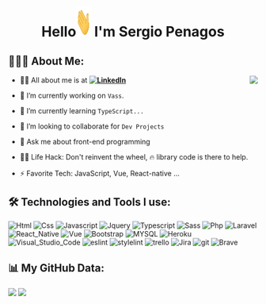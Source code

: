 <h1 align="center">Hello<img src="https://raw.githubusercontent.com/ABSphreak/ABSphreak/master/gifs/Hi.gif" width="30px" height="60px"> I'm Sergio Penagos</h1>



## 👨🏻‍💻 About Me:

<img  src="./thoughtworks-gif_dribbble.gif" height="290px" align="right" />

- 🙋‍♂️ All about me is at  <strong><a href="https://www.linkedin.com/in/analyst-sergio-penagos/" target="_blank"><img alt="LinkedIn" src="https://img.shields.io/badge/linkedin-%230077B5.svg?&style=for-the-badge&logo=linkedin&logoColor=white"  height="30px"/></a></strong>

- 🔭  I’m currently working on `Vass`.

- 🌱 I’m currently learning `TypeScript...`

- 👯 I’m looking to collaborate for `Dev Projects`

- 💬 Ask me about front-end programming

- 👨‍💻 Life Hack: Don't reinvent the wheel, :fire: library code is there to help.

- ⚡ Favorite Tech: JavaScript, Vue, React-native ...

## 🛠️ Technologies and Tools I use:

<p>
<img
                    alt="Html"
                    src="https://img.shields.io/badge/HTML-239120?style=for-the-badge&logo=html5&logoColor=white"
                    height="25px"
                    data-canonical-src="https://img.shields.io/badge/HTML-239120?style=for-the-badge&logo=html5&logoColor=white"
                    style="max-width: 100%"
                />
<img
                    alt="Css"
                    src="https://img.shields.io/badge/CSS-239120?&style=for-the-badge&logo=css3&logoColor=white"
                    height="25px"
                    data-canonical-src="https://img.shields.io/badge/CSS-239120?&style=for-the-badge&logo=css3&logoColor=white"
                    style="max-width: 100%"
                />
<img
                    alt="Javascript"
                    src="https://img.shields.io/badge/JavaScript-F7DF1E?style=for-the-badge&logo=javascript&logoColor=black"
                    height="25px"
                    data-canonical-src="https://img.shields.io/badge/JavaScript-F7DF1E?style=for-the-badge&logo=javascript&logoColor=black"
                    style="max-width: 100%"
                />
<img
                    alt="Jquery"
                    src="https://img.shields.io/badge/jQuery-0769AD?style=for-the-badge&logo=jquery&logoColor=white"
                    height="25px"
                    data-canonical-src="https://img.shields.io/badge/jQuery-0769AD?style=for-the-badge&logo=jquery&logoColor=white"
                    style="max-width: 100%"
                />
<img
                    alt="Typescript"
                    src="https://img.shields.io/badge/TypeScript-007ACC?style=for-the-badge&logo=typescript&logoColor=white"
                    height="25px"
                    data-canonical-src="https://img.shields.io/badge/TypeScript-007ACC?style=for-the-badge&logo=typescript&logoColor=white"
                    style="max-width: 100%"
                />
<img
                    alt="Sass"
                    src="https://img.shields.io/badge/Sass-CC6699?style=for-the-badge&logo=sass&logoColor=white"
                    height="25px"
                    data-canonical-src="https://img.shields.io/badge/Sass-CC6699?style=for-the-badge&logo=sass&logoColor=white"
                    style="max-width: 100%"
                />
               <img
                    alt="Php"
                    src="https://img.shields.io/badge/PHP-777BB4?style=for-the-badge&logo=php&logoColor=white"
                    height="25px"
                    data-canonical-src="https://img.shields.io/badge/PHP-777BB4?style=for-the-badge&logo=php&logoColor=white"
                    style="max-width: 100%"
                />
               <img
                    alt="Laravel"
                    src="https://img.shields.io/badge/Laravel-FF2D20?style=for-the-badge&logo=laravel&logoColor=white"
                    height="25px"
                    data-canonical-src="https://img.shields.io/badge/Laravel-FF2D20?style=for-the-badge&logo=laravel&logoColor=white"
                    style="max-width: 100%"
                />
                <img
                    alt="React_Native"
                    src="https://img.shields.io/badge/React_Native-20232A?style=for-the-badge&logo=react&logoColor=61DAFB"
                    height="25px"
                    data-canonical-src="https://img.shields.io/badge/React_Native-20232A?style=for-the-badge&logo=react&logoColor=61DAFB"
                    style="max-width: 100%"
                />
               <img
                    alt="Vue"
                    src="https://img.shields.io/badge/Vue.js-35495E?style=for-the-badge&logo=vue.js&logoColor=4FC08D"
                    height="25px"
                    data-canonical-src="https://img.shields.io/badge/Vue.js-35495E?style=for-the-badge&logo=vue.js&logoColor=4FC08D"
                    style="max-width: 100%"
                />
                <img
                    alt="Bootstrap"
                    src="https://img.shields.io/badge/Bootstrap-563D7C?style=for-the-badge&logo=bootstrap&logoColor=white"
                    height="25px"
                    data-canonical-src="https://img.shields.io/badge/Bootstrap-563D7C?style=for-the-badge&logo=bootstrap&logoColor=white"
                    style="max-width: 100%"
                />
               <img
                    alt="MYSQL"
                    src="https://img.shields.io/badge/MySQL-00000F?style=for-the-badge&logo=mysql&logoColor=white"
                    height="25px"
                    data-canonical-src="https://img.shields.io/badge/MySQL-00000F?style=for-the-badge&logo=mysql&logoColor=white"
                    style="max-width: 100%"
                />
              <img
                    alt="Heroku"
                    src="https://img.shields.io/badge/Heroku-430098?style=for-the-badge&logo=heroku&logoColor=white"
                    height="25px"
                    data-canonical-src="https://img.shields.io/badge/Heroku-430098?style=for-the-badge&logo=heroku&logoColor=white"
                    style="max-width: 100%"
                />
               <img
                    alt="Visual_Studio_Code"
                    src="https://img.shields.io/badge/Visual_Studio_Code-0078D4?style=for-the-badge&logo=visual%20studio%20code&logoColor=white"
                    height="25px"
                    data-canonical-src="https://img.shields.io/badge/Visual_Studio_Code-0078D4?style=for-the-badge&logo=visual%20studio%20code&logoColor=white"
                    style="max-width: 100%"
                />
                <img
                    alt="eslint"
                    src="https://img.shields.io/badge/eslint-3A33D1?style=for-the-badge&logo=eslint&logoColor=white"
                    height="25px"
                    data-canonical-src="https://img.shields.io/badge/eslint-3A33D1?style=for-the-badge&logo=eslint&logoColor=white"
                    style="max-width: 100%"
                />
                <img
                    alt="stylelint"
                    src="https://img.shields.io/badge/stylelint-000?style=for-the-badge&logo=stylelint&logoColor=white"
                    height="25px"
                    data-canonical-src="https://img.shields.io/badge/stylelint-000?style=for-the-badge&logo=stylelint&logoColor=white"
                    style="max-width: 100%"
                />
                <img
                    alt="trello"
                    src="https://img.shields.io/badge/Trello-0052CC?style=for-the-badge&logo=trello&logoColor=white"
                    height="25px"
                    data-canonical-src="https://img.shields.io/badge/Trello-0052CC?style=for-the-badge&logo=trello&logoColor=white"
                    style="max-width: 100%"
                />
                <img
                    alt="Jira"
                    src="https://img.shields.io/badge/Jira-0052CC?style=for-the-badge&logo=Jira&logoColor=white"
                    height="25px"
                    data-canonical-src="https://img.shields.io/badge/Jira-0052CC?style=for-the-badge&logo=Jira&logoColor=white"
                    style="max-width: 100%"
                />
                <img
                    alt="git"
                    src="https://img.shields.io/badge/GIT-E44C30?style=for-the-badge&logo=git&logoColor=white"
                    height="25px"
                    data-canonical-src="https://img.shields.io/badge/GIT-E44C30?style=for-the-badge&logo=git&logoColor=white"
                    style="max-width: 100%"
                />
                <img
                    alt="Brave"
                    src="https://img.shields.io/badge/Brave-FF1B2D?style=for-the-badge&logo=Brave&logoColor=white"
                    height="25px"
                    data-canonical-src="https://img.shields.io/badge/Brave-FF1B2D?style=for-the-badge&logo=Brave&logoColor=white"
                    style="max-width: 100%"
                />
</p>


## 📊 My GitHub Data:

<div>  
  <img align="center" src="https://github-readme-stats.anuraghazra1.vercel.app/api/top-langs/?username=gioudi&show_icons=true" />

  <img align="center" src="https://github-readme-stats.anuraghazra1.vercel.app/api?username=gioudi&show_icons=true" />

</div>
